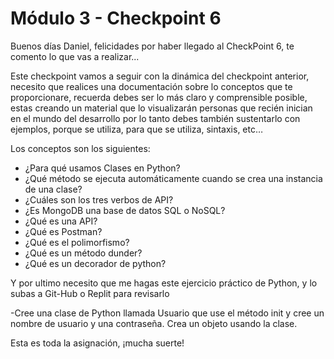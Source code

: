 # Módulo 3 - Checkpoint 6

Buenos días Daniel, felicidades por haber llegado al CheckPoint 6, te comento lo que vas a realizar...

Este checkpoint vamos a seguir con la dinámica del checkpoint anterior, necesito que realices una documentación sobre lo conceptos que te proporcionare, recuerda debes ser lo más claro y comprensible posible, estas creando un material que lo visualizarán personas que recién inician en el mundo del desarrollo por lo tanto debes también sustentarlo con ejemplos, porque se utiliza, para que se utiliza, sintaxis, etc…

Los conceptos son los siguientes:

- ¿Para qué usamos Clases en Python?
- ¿Qué método se ejecuta automáticamente cuando se crea una instancia de una clase?
- ¿Cuáles son los tres verbos de API?
- ¿Es MongoDB una base de datos SQL o NoSQL?
- ¿Qué es una API?
- ¿Qué es Postman?
- ¿Qué es el polimorfismo?
- ¿Qué es un método dunder?
- ¿Qué es un decorador de python?

Y por ultimo necesito que me hagas este ejercicio práctico de Python, y lo subas a Git-Hub o Replit para revisarlo

-Cree una clase de Python llamada Usuario que use el método init y cree un nombre de usuario y una contraseña. Crea un objeto usando la clase.

Esta es toda la asignación, ¡mucha suerte!
